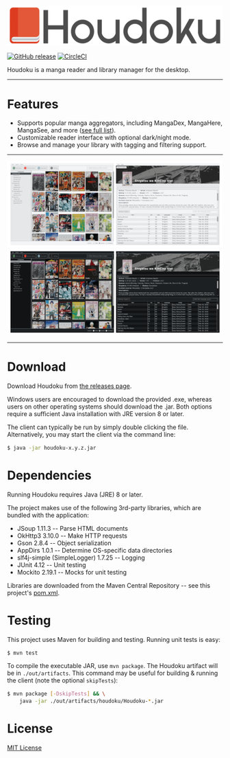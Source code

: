 ![Houdoku Header](/res/houdoku_header.png)

[![GitHub release](https://img.shields.io/github/release/xgi/houdoku.svg)](https://github.com/xgi/houdoku/releases) 
[![CircleCI](https://circleci.com/gh/xgi/houdoku/tree/master.svg?style=svg)](https://circleci.com/gh/xgi/houdoku/tree/master)

Houdoku is a manga reader and library manager for the desktop.

---

# Features

* Supports popular manga aggregators, including MangaDex, MangaHere, MangaSee, and more
([see full list](https://github.com/xgi/houdoku/blob/master/supported_sources.txt)).
* Customizable reader interface with optional dark/night mode.
* Browse and manage your library with tagging and filtering support.

---

![Screenshots (light)](/res/screenshots_light.png)
![Screenshots (dark)](/res/screenshots_dark.png)

---

# Download

Download Houdoku from [the releases page](https://github.com/xgi/houdoku/releases).

Windows users are encouraged to download the provided .exe, whereas users on other operating
systems should download the .jar. Both options require a sufficient Java installation with JRE
version 8 or later.

The client can typically be run by simply double clicking the file. Alternatively, you may start
the client via the command line:

```bash
$ java -jar houdoku-x.y.z.jar
```

# Dependencies

Running Houdoku requires Java (JRE) 8 or later.

The project makes use of the following 3rd-party libraries, which are bundled with the application:

* JSoup 1.11.3 -- Parse HTML documents
* OkHttp3 3.10.0 -- Make HTTP requests
* Gson 2.8.4 -- Object serialization
* AppDirs 1.0.1 -- Determine OS-specific data directories
* slf4j-simple (SimpleLogger) 1.7.25 -- Logging
* JUnit 4.12 -- Unit testing
* Mockito 2.19.1 -- Mocks for unit testing

Libraries are downloaded from the Maven Central Repository -- see this project's [pom.xml](https://github.com/xgi/houdoku/blob/master/pom.xml).

# Testing

This project uses Maven for building and testing. Running unit tests is easy:

```bash
$ mvn test
```

To compile the executable JAR, use `mvn package`. The Houdoku artifact will be in
`./out/artifacts`. This command may be useful for building & running the client (note the
optional `skipTests`):

```bash
$ mvn package [-DskipTests] && \
    java -jar ./out/artifacts/houdoku/Houdoku-*.jar
```

# License

[MIT License](https://github.com/xgi/houdoku/blob/master/LICENSE)